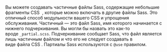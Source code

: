 Вы можете создавать частичные файлы Sass, содержащие небольшие фрагменты CSS  , которые можно включать в другие файлы Sass. Это отличный способ модульности вашего CSS и упрощения обслуживания. Частичный — это файл Sass, имя которого начинается с нижнего подчеркивания. Вы могли бы назвать это как-то вроде `_partial.scss`. Подчеркивание сообщает Sass, что файл является лишь частичным файлом и что его не следует создавать в виде файла CSS . Партиалы Sass используются с `@use` правилом.